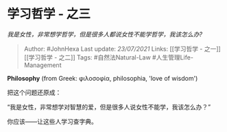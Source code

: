 # 学习哲学 - 之三
*我是女性，非常想学哲学，但是很多人都说女性不能学哲学，我该怎么办?*

> Author: #JohnHexa
Last update: *23/07/2021* 
Links: [[学习哲学 - 之一]] [[学习哲学 - 之二]] 
Tags: #自然法Natural-Law #人生管理Life-Management 

 
**Philosophy** (from Greek: φιλοσοφία, philosophia, 'love of wisdom') 

把这个问题还原成：

“我是女性，非常想学对智慧的爱，但是很多人说女性不能学，我该怎么办？”

你应该——让这些人学习查字典。



